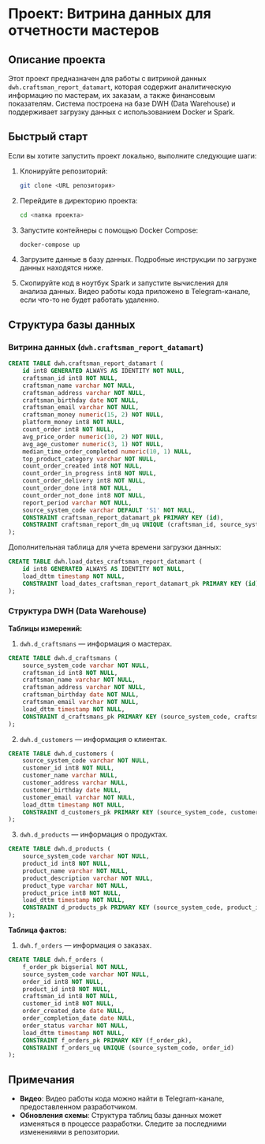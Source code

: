 # Проект: Витрина данных для отчетности мастеров

## Описание проекта
Этот проект предназначен для работы с витриной данных `dwh.craftsman_report_datamart`, которая содержит аналитическую информацию по мастерам, их заказам, а также финансовым показателям. Система построена на базе DWH (Data Warehouse) и поддерживает загрузку данных с использованием Docker и Spark.

## Быстрый старт

Если вы хотите запустить проект локально, выполните следующие шаги:

1. Клонируйте репозиторий:
   ```bash
   git clone <URL репозитория>
   ```

2. Перейдите в директорию проекта:
   ```bash
   cd <папка проекта>
   ```

3. Запустите контейнеры с помощью Docker Compose:
   ```bash
   docker-compose up
   ```

4. Загрузите данные в базу данных. Подробные инструкции по загрузке данных находятся ниже.

5. Скопируйте код в ноутбук Spark и запустите вычисления для анализа данных. Видео работы кода приложено в Telegram-канале, если что-то не будет работать удаленно.

## Структура базы данных

### Витрина данных (`dwh.craftsman_report_datamart`)

```sql
CREATE TABLE dwh.craftsman_report_datamart (
    id int8 GENERATED ALWAYS AS IDENTITY NOT NULL,
    craftsman_id int8 NOT NULL,
    craftsman_name varchar NOT NULL,
    craftsman_address varchar NOT NULL,
    craftsman_birthday date NOT NULL,
    craftsman_email varchar NOT NULL,
    craftsman_money numeric(15, 2) NOT NULL,
    platform_money int8 NOT NULL,
    count_order int8 NOT NULL,
    avg_price_order numeric(10, 2) NOT NULL,
    avg_age_customer numeric(3, 1) NOT NULL,
    median_time_order_completed numeric(10, 1) NULL,
    top_product_category varchar NOT NULL,
    count_order_created int8 NOT NULL,
    count_order_in_progress int8 NOT NULL,
    count_order_delivery int8 NOT NULL,
    count_order_done int8 NOT NULL,
    count_order_not_done int8 NOT NULL,
    report_period varchar NOT NULL,
    source_system_code varchar DEFAULT 'S1' NOT NULL,
    CONSTRAINT craftsman_report_datamart_pk PRIMARY KEY (id),
    CONSTRAINT craftsman_report_dm_uq UNIQUE (craftsman_id, source_system_code, report_period)
);
```

Дополнительная таблица для учета времени загрузки данных:

```sql
CREATE TABLE dwh.load_dates_craftsman_report_datamart (
    id int8 GENERATED ALWAYS AS IDENTITY NOT NULL,
    load_dttm timestamp NOT NULL,
    CONSTRAINT load_dates_craftsman_report_datamart_pk PRIMARY KEY (id)
);
```

### Структура DWH (Data Warehouse)

**Таблицы измерений:**

1. `dwh.d_craftsmans` — информация о мастерах.

```sql
CREATE TABLE dwh.d_craftsmans (
    source_system_code varchar NOT NULL,
    craftsman_id int8 NOT NULL,
    craftsman_name varchar NOT NULL,
    craftsman_address varchar NOT NULL,
    craftsman_birthday date NOT NULL,
    craftsman_email varchar NOT NULL,
    load_dttm timestamp NOT NULL,
    CONSTRAINT d_craftsmans_pk PRIMARY KEY (source_system_code, craftsman_id)
);
```

2. `dwh.d_customers` — информация о клиентах.

```sql
CREATE TABLE dwh.d_customers (
    source_system_code varchar NOT NULL,
    customer_id int8 NOT NULL,
    customer_name varchar NULL,
    customer_address varchar NULL,
    customer_birthday date NULL,
    customer_email varchar NOT NULL,
    load_dttm timestamp NOT NULL,
    CONSTRAINT d_customers_pk PRIMARY KEY (source_system_code, customer_id)
);
```

3. `dwh.d_products` — информация о продуктах.

```sql
CREATE TABLE dwh.d_products (
    source_system_code varchar NOT NULL,
    product_id int8 NOT NULL,
    product_name varchar NOT NULL,
    product_description varchar NOT NULL,
    product_type varchar NOT NULL,
    product_price int8 NOT NULL,
    load_dttm timestamp NOT NULL,
    CONSTRAINT d_products_pk PRIMARY KEY (source_system_code, product_id)
);
```

**Таблица фактов:**

1. `dwh.f_orders` — информация о заказах.

```sql
CREATE TABLE dwh.f_orders (
    f_order_pk bigserial NOT NULL,
    source_system_code varchar NOT NULL,
    order_id int8 NOT NULL,
    product_id int8 NOT NULL,
    craftsman_id int8 NOT NULL,
    customer_id int8 NOT NULL,
    order_created_date date NULL,
    order_completion_date date NULL,
    order_status varchar NOT NULL,
    load_dttm timestamp NOT NULL,
    CONSTRAINT f_orders_pk PRIMARY KEY (f_order_pk),
    CONSTRAINT f_orders_uq UNIQUE (source_system_code, order_id)
);
```

## Примечания
- **Видео**: Видео работы кода можно найти в Telegram-канале, предоставленном разработчиком.
- **Обновления схемы**: Структура таблиц базы данных может изменяться в процессе разработки. Следите за последними изменениями в репозитории.
